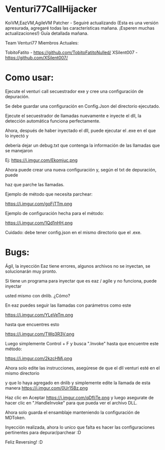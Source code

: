 # Venturi77CallHijacker
 KoiVM,EazVM,AgileVM Patcher - Seguiré actualizando (Esta es una versión apresurada, agregaré todas las características mañana. ¡Esperen muchas actualizaciones!) Guía detallada mañana.

Team Venturi77 Miembros Actuales:

TobitoFatito - https://github.com/TobitoFatitoNulled/
XSilent007 - https://github.com/XSilent007/

# Como usar:
Ejecute el venturi call secuestrador exe y cree una configuración de depuración.

Se debe guardar una configuración en Config.Json del directorio ejecutado.

Ejecute el secuestrador de llamadas nuevamente e inyecte el dll, la detección automática funciona perfectamente.

Ahora, después de haber inyectado el dll, puede ejecutar el .exe en el que lo inyectó y

debería dejar un debug.txt que contenga la información de las llamadas que se manejaron

Ej: https://i.imgur.com/Ekomjuc.png

Ahora puede crear una nueva configuración y, según el txt de depuración, puede

haz que parche las llamadas.

Ejemplo de método que necesita parchear:

https://i.imgur.com/goFjTTm.png

Ejemplo de configuración hecha para el método:

https://i.imgur.com/1Qd1nHH.png

Cuidado: debe tener config.json en el mismo directorio que el .exe.
# Bugs:

Ágil, la inyección Eaz tiene errores, algunos archivos no se inyectan, se solucionarán muy pronto.

Si tiene un programa para inyectar que es eaz / agile y no funciona, puede inyectar

usted mismo con dnlib. ¿Cómo?

En eaz puedes seguir las llamadas con parámetros como este

https://i.imgur.com/YLeVeTm.png

hasta que encuentres esto

https://i.imgur.com/TWq3R3V.png

Luego simplemente Control + F y busca ".Invoke" hasta que encuentre este método:

https://i.imgur.com/2kzcHMj.png

Ahora solo edite las instrucciones, asegúrese de que el dll venturi esté en el mismo directorio

y que lo haya agregado en dnlib y simplemente edite la llamada de esta manera https://i.imgur.com/0Ur15Bz.png

Haz clic en Aceptar https://i.imgur.com/qDfliTe.png y luego asegurate de hacer clic en ".HandleInvoke" para que pueda ver el archivo DLL.

Ahora solo guarda el ensamblaje manteniendo la configuración de MDToken.

Inyección realizada, ahora lo unico que falta es hacer las configuraciones pertinentes para depurar/parchear :D

Feliz Reversing! :D

